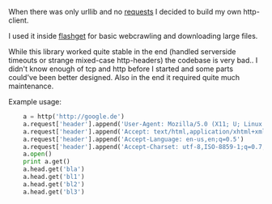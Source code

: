 When there was only urllib and no [requests](http://requests.org) I decided to build my own http-client.

I used it inside [flashget](https://github.com/balrok/Flashget) for basic webcrawling and downloading large files.

While this library worked quite stable in the end (handled serverside timeouts or strange mixed-case http-headers)
the codebase is very bad.. I didn't know enough of tcp and http before I started and some parts could've been better
designed. Also in the end it required quite much maintenance.

Example usage:

```python
    a = http('http://google.de')
    a.request['header'].append('User-Agent: Mozilla/5.0 (X11; U; Linux i686; en-US; rv:1.9) Gecko/2008062417 (Gentoo) Iceweasel/3.0.1')
    a.request['header'].append('Accept: text/html,application/xhtml+xml,application/xml;q=0.9,*/*;q=0.8')
    a.request['header'].append('Accept-Language: en-us,en;q=0.5')
    a.request['header'].append('Accept-Charset: utf-8,ISO-8859-1;q=0.7,*;q=0.7')
    a.open()
    print a.get()
    a.head.get('bla')
    a.head.get('bl1')
    a.head.get('bl2')
    a.head.get('bl3')
```
